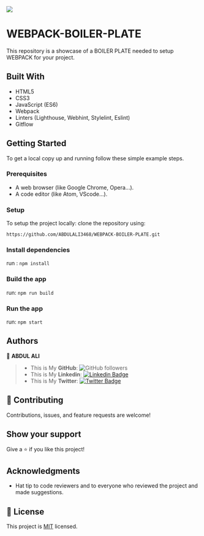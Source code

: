 ![](https://img.shields.io/badge/Microverse-blueviolet)

# WEBPACK-BOILER-PLATE

This repository is a showcase of a BOILER PLATE needed to setup WEBPACK for your project. 

## Built With

- HTML5
- CSS3
- JavaScript (ES6)
- Webpack
- Linters (Lighthouse, Webhint, Stylelint, Eslint)
- Gitflow

## Getting Started

To get a local copy up and running follow these simple example steps.

### Prerequisites

- A web browser (like Google Chrome, Opera...).
- A code editor (like Atom, VScode...).

### Setup

To setup the project locally: clone the repository using:

```
https://github.com/ABDULALI3468/WEBPACK-BOILER-PLATE.git
```

### Install dependencies

run : `npm install`

### Build the app

run: `npm run build`

### Run the app

run: `npm start`

## Authors

👤 **ABDUL ALI**
> * This is My **GitHub**: ![GitHub followers](https://img.shields.io/github/followers/ABDULALI3468?label=ABDULALI&style=social)
> * This is My **Linkedin**: [![Linkedin Badge](https://img.shields.io/badge/-ABDUL%20ALI-blue?style=flat-square&logo=Linkedin&logoColor=white&link=https://www.linkedin.com/in/abdul-ali-5400bb216/)](https://www.linkedin.com/in/abdul-ali-5400bb216/)&nbsp;
> * This is My **Twitter**: [![Twitter Badge](https://img.shields.io/badge/-@mrabdul_ali_-1ca0f1?style=flat-square&labelColor=1ca0f1&logo=twitter&logoColor=white&link=https://twitter.com/mrabdul_ali)](https://twitter.com/mrabdul_ali)&nbsp;

## 🤝 Contributing

Contributions, issues, and feature requests are welcome!

## Show your support

Give a ⭐️ if you like this project!

## Acknowledgments

- Hat tip to code reviewers and to everyone who reviewed the project and made suggestions.

## 📝 License

This project is [MIT](./MIT.md) licensed.
